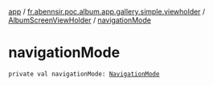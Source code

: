 [app](../../index.md) / [fr.abennsir.poc.album.app.gallery.simple.viewholder](../index.md) / [AlbumScreenViewHolder](index.md) / [navigationMode](./navigation-mode.md)

# navigationMode

`private val navigationMode: `[`NavigationMode`](../../fr.abennsir.poc.album.app.gallery.data/-navigation-mode/index.md)